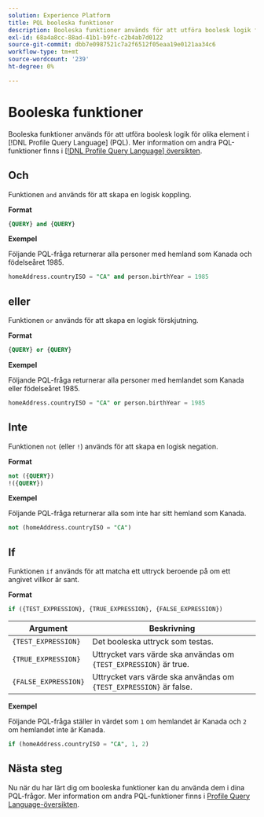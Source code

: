 ```yaml
---
solution: Experience Platform
title: PQL booleska funktioner
description: Booleska funktioner används för att utföra boolesk logik för olika element i Profile Query Language (PQL).
exl-id: 68a4a8cc-88ad-41b1-b9fc-c2b4ab7d0122
source-git-commit: dbb7e0987521c7a2f6512f05eaa19e0121aa34c6
workflow-type: tm+mt
source-wordcount: '239'
ht-degree: 0%

---
```


# Booleska funktioner

Booleska funktioner används för att utföra boolesk logik för olika element i [!DNL Profile Query Language] (PQL).  Mer information om andra PQL-funktioner finns i [[!DNL Profile Query Language] översikten](./overview.md).

## Och

Funktionen `and` används för att skapa en logisk koppling.

**Format**

```sql
{QUERY} and {QUERY}
```

**Exempel**

Följande PQL-fråga returnerar alla personer med hemland som Kanada och födelseåret 1985.

```sql
homeAddress.countryISO = "CA" and person.birthYear = 1985
```

## eller

Funktionen `or` används för att skapa en logisk förskjutning.

**Format**

```sql
{QUERY} or {QUERY}
```

**Exempel**

Följande PQL-fråga returnerar alla personer med hemlandet som Kanada eller födelseåret 1985.

```sql
homeAddress.countryISO = "CA" or person.birthYear = 1985
```

## Inte

Funktionen `not` (eller `!`) används för att skapa en logisk negation.

**Format**

```sql
not ({QUERY})
!({QUERY})
```

**Exempel**

Följande PQL-fråga returnerar alla som inte har sitt hemland som Kanada.

```sql
not (homeAddress.countryISO = "CA")
```

## If

Funktionen `if` används för att matcha ett uttryck beroende på om ett angivet villkor är sant.

**Format**

```sql
if ({TEST_EXPRESSION}, {TRUE_EXPRESSION}, {FALSE_EXPRESSION})
```

| Argument | Beskrivning |
| --------- | ----------- |
| `{TEST_EXPRESSION}` | Det booleska uttryck som testas. |
| `{TRUE_EXPRESSION}` | Uttrycket vars värde ska användas om `{TEST_EXPRESSION}` är true. |
| `{FALSE_EXPRESSION}` | Uttrycket vars värde ska användas om `{TEST_EXPRESSION}` är false. |

**Exempel**

Följande PQL-fråga ställer in värdet som `1` om hemlandet är Kanada och `2` om hemlandet inte är Kanada.

```sql
if (homeAddress.countryISO = "CA", 1, 2)
```

## Nästa steg

Nu när du har lärt dig om booleska funktioner kan du använda dem i dina PQL-frågor. Mer information om andra PQL-funktioner finns i [Profile Query Language-översikten](./overview.md).
